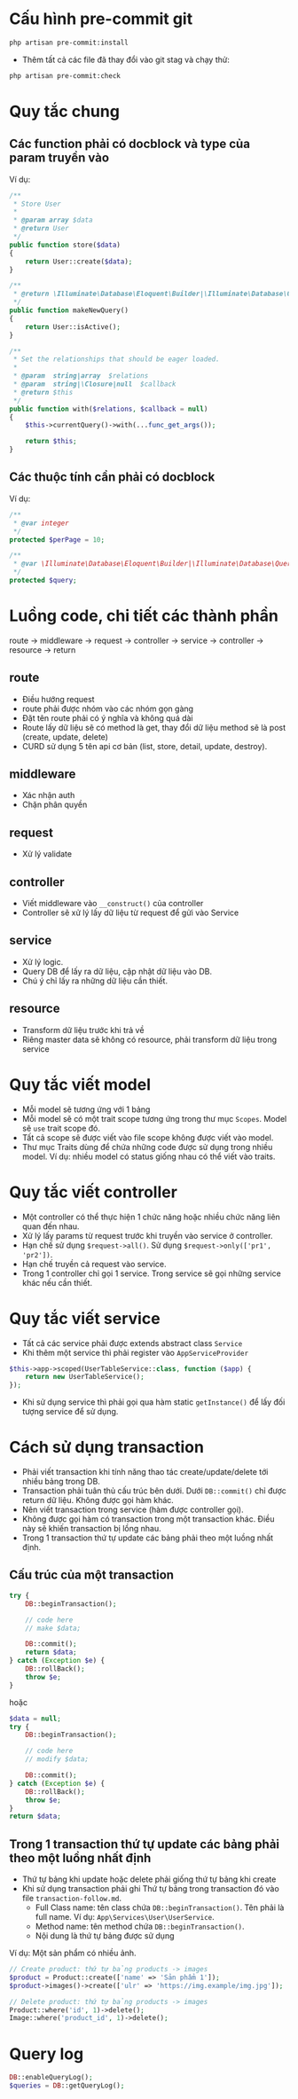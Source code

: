# Cấu hình pre-commit git

```bash
php artisan pre-commit:install
```

- Thêm tất cả các file đã thay đổi vào git stag và chạy thử:

```bash
php artisan pre-commit:check
```

# Quy tắc chung
## Các function phải có docblock và type của param truyền vào
Ví dụ:

```php
/**
 * Store User
 *
 * @param array $data
 * @return User
 */
public function store($data)
{
    return User::create($data);
}
```

```php
/**
 * @return \Illuminate\Database\Eloquent\Builder|\Illuminate\Database\Query\Builder
 */
public function makeNewQuery()
{
    return User::isActive();
}
```

```php
/**
 * Set the relationships that should be eager loaded.
 *
 * @param  string|array  $relations
 * @param  string|\Closure|null  $callback
 * @return $this
 */
public function with($relations, $callback = null)
{
    $this->currentQuery()->with(...func_get_args());

    return $this;
}
```

## Các thuộc tính cần phải có docblock
Ví dụ:

```php
/**
 * @var integer
 */
protected $perPage = 10;
```

```php
/**
 * @var \Illuminate\Database\Eloquent\Builder|\Illuminate\Database\Query\Builder
 */
protected $query;
```

# Luồng code, chi tiết các thành phần

route -> middleware -> request -> controller -> service -> controller -> resource -> return


## route

- Điều hướng request
- route phải được nhóm vào các nhóm gọn gàng
- Đặt tên route phải có ý nghĩa và không quá dài
- Route lấy dữ liệu sẽ có method là get, thay đổi dữ liệu method sẽ là post (create, update, delete)
- CURD sử dụng 5 tên api cơ bản (list, store, detail, update, destroy).

## middleware

- Xác nhận auth
- Chặn phân quyền

## request

- Xử lý validate

## controller

- Viết middleware vào `__construct()` của controller
- Controller sẽ xử lý lấy dữ liệu từ request để gửi vào Service

## service

- Xử lý logic.
- Query DB để lấy ra dữ liệu, cập nhật dữ liệu vào DB.
- Chú ý chỉ lấy ra những dữ liệu cần thiết.

## resource

- Transform dữ liệu trước khi trả về
- Riêng master data sẽ không có resource, phải transform dữ liệu trong service

# Quy tắc viết model

- Mỗi model sẽ tương ứng với 1 bảng
- Mỗi model sẽ có một trait scope tương ứng trong thư mục `Scopes`. Model sẽ `use` trait scope đó.
- Tất cả scope sẽ được viết vào file scope không được viết vào model.
- Thư mục Traits dùng để chứa những code được sử dụng trong nhiều model. Ví dụ: nhiều model có status giống nhau có thể viết vào traits.

# Quy tắc viết controller

- Một controller có thể thực hiện 1 chức năng hoặc nhiều chức năng liên quan đến nhau.
- Xử lý lấy params từ request trước khi truyền vào service ở controller.
- Hạn chế sử dụng `$request->all()`. Sử dụng `$request->only(['pr1', 'pr2'])`.
- Hạn chế truyền cả request vào service.
- Trong 1 controller chỉ gọi 1 service. Trong service sẽ gọi những service khác nếu cần thiết.

# Quy tắc viết service

- Tất cả các service phải được extends abstract class `Service`
- Khi thêm một service thì phải register vào `AppServiceProvider`

```php
$this->app->scoped(UserTableService::class, function ($app) {
    return new UserTableService();
});
```

- Khi sử dụng service thì phải gọi qua hàm static `getInstance()` để lấy đối tượng service để sử dụng.

# Cách sử dụng transaction

- Phải viết transaction khi tính năng thao tác create/update/delete tới nhiều bảng trong DB.
- Transaction phải tuân thủ cấu trúc bên dưới. Dưới `DB::commit()` chỉ được return dữ liệu. Không được gọi hàm khác.
- Nên viết transaction trong service (hàm được controller gọi).
- Không được gọi hàm có transaction trong một transaction khác. Điều này sẽ khiến transaction bị lồng nhau.
- Trong 1 transaction thứ tự update các bảng phải theo một luồng nhất định.

## Cấu trúc của một transaction

```php
try {
    DB::beginTransaction();

    // code here
    // make $data;

    DB::commit();
    return $data;
} catch (Exception $e) {
    DB::rollBack();
    throw $e;
}
```

hoặc

```php
$data = null;
try {
    DB::beginTransaction();

    // code here
    // modify $data;

    DB::commit();
} catch (Exception $e) {
    DB::rollBack();
    throw $e;
}
return $data;
```

## Trong 1 transaction thứ tự update các bảng phải theo một luồng nhất định

- Thứ tự bảng khi update hoặc delete phải giống thứ tự bảng khi create
- Khi sử dụng transaction phải ghi Thứ tự bảng trong transaction đó vào file `transaction-follow.md`.
    - Full Class name: tên class chứa `DB::beginTransaction()`. Tên phải là full name. Ví dụ: `App\Services\User\UserService`.
    - Method name: tên method chứa `DB::beginTransaction()`.
    - Nội dung là thứ tự bảng được sử dụng

Ví dụ: Một sản phẩm có nhiều ảnh.

```php
// Create product: thứ tự bảng products -> images
$product = Product::create(['name' => 'Sản phẩm 1']);
$product->images()->create(['ulr' => 'https://img.example/img.jpg']);

// Delete product: thứ tự bảng products -> images
Product::where('id', 1)->delete();
Image::where('product_id', 1)->delete();
```

# Query log
```php
DB::enableQueryLog();
$queries = DB::getQueryLog();
```
